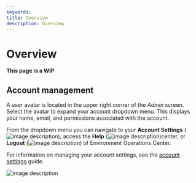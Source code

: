 ```yaml
---
keywords:
title: Overview
description: Overview 
---
```

# Overview

**This page is a WIP**


## Account management

A user avatar is located in the upper right corner of the *Admin* screen. Select the avatar to expand your account dropdown menu. This displays your name, email, and permissions associated with the account. 

From the dropdown menu you can navigate to your **Account Settings** (![image description](images/icon-account-settings.png)), access the **Help** (![image description](images/icon-help.png))center, or **Logout** (![image description](images/icon-logout.png)) of Environment Operations Center.

For information on managing your account settings, see the [account settings](...) guide.

![image description](images/overview-account-dropdown.png)

